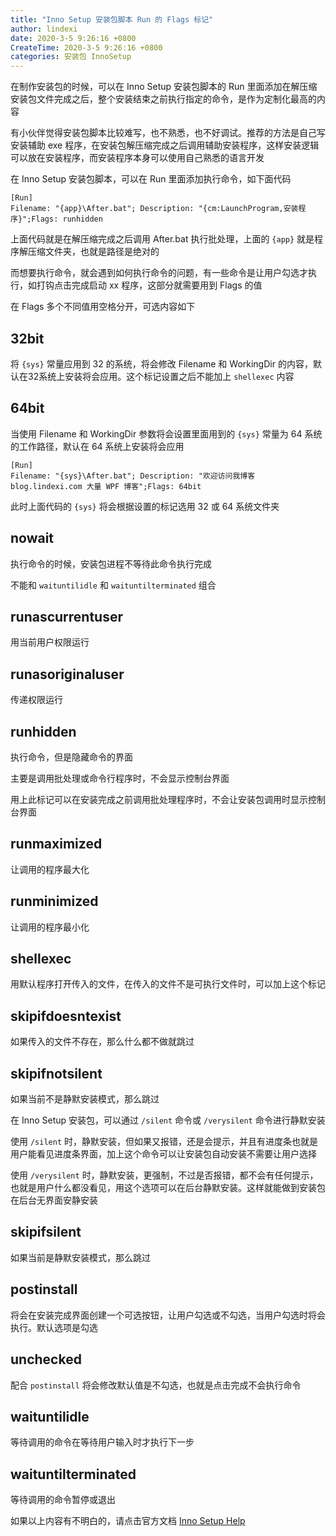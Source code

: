```yaml
---
title: "Inno Setup 安装包脚本 Run 的 Flags 标记"
author: lindexi
date: 2020-3-5 9:26:16 +0800
CreateTime: 2020-3-5 9:26:16 +0800
categories: 安装包 InnoSetup
---
```


在制作安装包的时候，可以在 Inno Setup 安装包脚本的 Run 里面添加在解压缩安装包文件完成之后，整个安装结束之前执行指定的命令，是作为定制化最高的内容

<!--more-->


<!-- csdn -->
<!-- 标签: 安装包,InnoSetup -->

有小伙伴觉得安装包脚本比较难写，也不熟悉，也不好调试。推荐的方法是自己写安装辅助 exe 程序，在安装包解压缩完成之后调用辅助安装程序，这样安装逻辑可以放在安装程序，而安装程序本身可以使用自己熟悉的语言开发

在 Inno Setup 安装包脚本，可以在 Run 里面添加执行命令，如下面代码

```Inno
[Run]
Filename: "{app}\After.bat"; Description: "{cm:LaunchProgram,安装程序}";Flags: runhidden 
```

上面代码就是在解压缩完成之后调用 After.bat 执行批处理，上面的 `{app}` 就是程序解压缩文件夹，也就是路径是绝对的

而想要执行命令，就会遇到如何执行命令的问题，有一些命令是让用户勾选才执行，如打钩点击完成启动 xx 程序，这部分就需要用到 Flags 的值

在 Flags 多个不同值用空格分开，可选内容如下

## 32bit

将 `{sys}` 常量应用到 32 的系统，将会修改 Filename 和 WorkingDir 的内容，默认在32系统上安装将会应用。这个标记设置之后不能加上 `shellexec` 内容

## 64bit

当使用 Filename 和 WorkingDir 参数将会设置里面用到的 `{sys}` 常量为 64 系统的工作路径，默认在 64 系统上安装将会应用

```inno
[Run]
Filename: "{sys}\After.bat"; Description: "欢迎访问我博客 blog.lindexi.com 大量 WPF 博客";Flags: 64bit 
```

此时上面代码的 `{sys}` 将会根据设置的标记选用 32 或 64 系统文件夹

## nowait

执行命令的时候，安装包进程不等待此命令执行完成

不能和 `waituntilidle` 和 `waituntilterminated` 组合

## runascurrentuser

用当前用户权限运行

## runasoriginaluser

传递权限运行

## runhidden

执行命令，但是隐藏命令的界面

主要是调用批处理或命令行程序时，不会显示控制台界面

用上此标记可以在安装完成之前调用批处理程序时，不会让安装包调用时显示控制台界面

## runmaximized

让调用的程序最大化

## runminimized

让调用的程序最小化

## shellexec

用默认程序打开传入的文件，在传入的文件不是可执行文件时，可以加上这个标记

## skipifdoesntexist

如果传入的文件不存在，那么什么都不做就跳过

## skipifnotsilent

如果当前不是静默安装模式，那么跳过

在 Inno Setup 安装包，可以通过 `/silent` 命令或 `/verysilent` 命令进行静默安装

使用 `/silent` 时，静默安装，但如果又报错，还是会提示，并且有进度条也就是用户能看见进度条界面，加上这个命令可以让安装包自动安装不需要让用户选择

使用 `/verysilent` 时，静默安装，更强制，不过是否报错，都不会有任何提示，也就是用户什么都没看见，用这个选项可以在后台静默安装。这样就能做到安装包在后台无界面安静安装

## skipifsilent

如果当前是静默安装模式，那么跳过

## postinstall

将会在安装完成界面创建一个可选按钮，让用户勾选或不勾选，当用户勾选时将会执行。默认选项是勾选

## unchecked

配合 `postinstall` 将会修改默认值是不勾选，也就是点击完成不会执行命令

## waituntilidle

等待调用的命令在等待用户输入时才执行下一步

## waituntilterminated

等待调用的命令暂停或退出

如果以上内容有不明白的，请点击官方文档 [Inno Setup Help](http://www.jrsoftware.org/ishelp/index.php?topic=compilercmdline )

